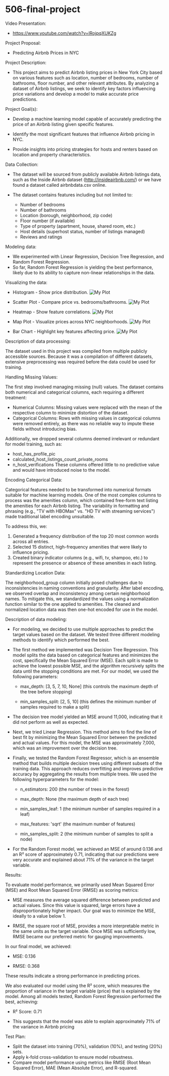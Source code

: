 # 506-final-project

Video Presentation:
 - https://www.youtube.com/watch?v=lRojpqXUKZg
 

Project Proposal: 
 - Predicting Airbnb Prices in NYC


Project Description: 
 - This project aims to predict Airbnb listing prices in New York City based on various features such as location, number of bedrooms, number of bathrooms, floor number, and other relevant attributes. By analyzing a dataset of Airbnb listings, we seek to identify key factors influencing price variations and develop a model to make accurate price predictions.


Project Goal(s):
 - Develop a machine learning model capable of accurately predicting the price of an Airbnb listing given specific features.

 - Identify the most significant features that influence Airbnb pricing in NYC.

 - Provide insights into pricing strategies for hosts and renters based on location and property characteristics.


Data Collection:
 - The dataset will be sourced from publicly available Airbnb listings data, such as the Inside Airbnb dataset (http://insideairbnb.com/) or we have found a dataset called airbnbdata.csv online.

 - The dataset contains features including but not limited to:
    - Number of bedrooms
    - Number of bathrooms
    - Location (borough, neighborhood, zip code)
    - Floor number (if available)
    - Type of property (apartment, house, shared room, etc.)
    - Host details (superhost status, number of listings managed)
    - Reviews and ratings


Modeling data:
 - We experimented with Linear Regression, Decision Tree Regression, and Random Forest Regression.
 - So far, Random Forest Regression is yielding the best performance, likely due to its ability to capture non-linear relationships in the data.


Visualizing the data: 
 - Histogram - Show price distribution.
    ![My Plot](graphs/Histogram.png)



 - Scatter Plot - Compare price vs. bedrooms/bathrooms.
 ![My Plot](graphs/scatter_plot.png)



 - Heatmap - Show feature correlations.
![My Plot](/graphs/Heatmap.png)




 - Map Plot - Visualize prices across NYC neighborhoods.
 ![My Plot](graphs/map_plot.png)



 - Bar Chart - Highlight key features affecting price.
![My Plot](graphs/bar_chart.png)


Description of data processing:

The dataset used in this project was compiled from multiple publicly accessible sources. Because it was a compilation of different datasets, extensive preprocessing was required before the data could be used for training.

Handling Missing Values:

The first step involved managing missing (null) values. The dataset contains both numerical and categorical columns, each requiring a different treatment:
 - Numerical Columns: Missing values were replaced with the mean of the respective column to minimize distortion of the dataset.
 - Categorical Columns: Rows with missing values in categorical columns were removed entirely, as there was no reliable way to impute these fields without introducing bias.

Additionally, we dropped several columns deemed irrelevant or redundant for model training, such as:
 - host_has_profile_pic
 - calculated_host_listings_count_private_rooms
 - n_host_verifications
These columns offered little to no predictive value and would have introduced noise to the model.

Encoding Categorical Data:

Categorical features needed to be transformed into numerical formats suitable for machine learning models. One of the most complex columns to process was the amenities column, which contained free-form text listing the amenities for each Airbnb listing. The variability in formatting and phrasing (e.g., "TV with HBOMax" vs. "HD TV with streaming services") made traditional label encoding unsuitable.

To address this, we:

1. Generated a frequency distribution of the top 20 most common words across all entries.
2. Selected 15 distinct, high-frequency amenities that were likely to influence pricing.
3. Created binary indicator columns (e.g., wifi, tv, shampoo, etc.) to represent the presence or absence of these amenities in each listing.

Standardizing Location Data:

The neighborhood_group column initially posed challenges due to inconsistencies in naming conventions and granularity. After label encoding, we observed overlap and inconsistency among certain neighborhood names. To mitigate this, we standardized the values using a normalization function similar to the one applied to amenities. The cleaned and normalized location data was then one-hot encoded for use in the model.

Description of data modeling:
 - For modeling, we decided to use multiple approaches to predict the target values based on the dataset. We tested three different modeling methods to identify which performed the best.

 - The first method we implemented was Decision Tree Regression. This model splits the data based on categorical features and minimizes the cost, specifically the Mean Squared Error (MSE). Each split is made to achieve the lowest possible MSE, and the algorithm recursively splits the data until the stopping conditions are met. For our model, we used the following parameters:

   - max_depth: [3, 5, 7, 10, None] (this controls the maximum depth of the tree before stopping)

   - min_samples_split: [2, 5, 10] (this defines the minimum number of samples required to make a split)

 - The decision tree model yielded an MSE around 11,000, indicating that it did not perform as well as expected.

 - Next, we tried Linear Regression. This method aims to find the line of best fit by minimizing the Mean Squared Error between the predicted and actual values. For this model, the MSE was approximately 7,000, which was an improvement over the decision tree.

 - Finally, we tested the Random Forest Regressor, which is an ensemble method that builds multiple decision trees using different subsets of the training data. This approach reduces overfitting and improves predictive accuracy by aggregating the results from multiple trees. We used the following hyperparameters for the model:

    - n_estimators: 200 (the number of trees in the forest)

    - max_depth: None (the maximum depth of each tree)

    - min_samples_leaf: 1 (the minimum number of samples required in a leaf)
    
    - max_features: 'sqrt' (the maximum number of features)
  
    - min_samples_split: 2 (the minimum number of samples to split a node)

 - For the Random Forest model, we achieved an MSE of around 0.136 and an R² score of approximately 0.71, indicating that our predictions were very accurate and explained about 71% of the variance in the target variable.


Results: 

To evaluate model performance, we primarily used Mean Squared Error (MSE) and Root Mean Squared Error (RMSE) as scoring metrics:

 - MSE measures the average squared difference between predicted and actual values. Since this value is squared, large errors have a disproportionately higher impact. Our goal was to minimize the MSE, ideally to a value below 1.

 - RMSE, the square root of MSE, provides a more interpretable metric in the same units as the target variable. Once MSE was sufficiently low, RMSE became our preferred metric for gauging improvements.

In our final model, we achieved:

 - MSE: 0.136

 - RMSE: 0.368

These results indicate a strong performance in predicting prices.

We also evaluated our model using the R² score, which measures the proportion of variance in the target variable (price) that is explained by the model. Among all models tested, Random Forest Regression performed the best, achieving:

 - R² Score: 0.71

 - This suggests that the model was able to explain approximately 71% of the variance in Airbnb pricing

Test Plan:
 - Split the dataset into training (70%), validation (10%), and testing (20%) sets.
 - Apply k-fold cross-validation to ensure model robustness.
 - Compare model performance using metrics like RMSE (Root Mean Squared Error), MAE (Mean Absolute Error), and R-squared.

